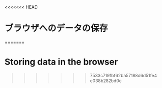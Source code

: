 
<<<<<<< HEAD
# ブラウザへのデータの保存
=======
# Storing data in the browser
>>>>>>> 7533c719fbf62ba57188d6d51fe4c038b282bd0c

